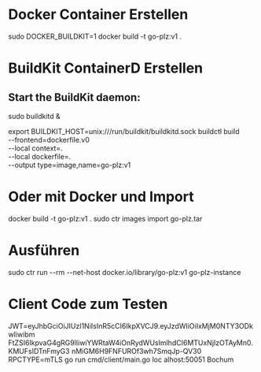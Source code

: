 # Docker Container Erstellen
sudo DOCKER_BUILDKIT=1 docker build -t go-plz:v1 .

# BuildKit ContainerD Erstellen
## Start the BuildKit daemon:
sudo buildkitd &


export BUILDKIT_HOST=unix:///run/buildkit/buildkitd.sock
buildctl build \
  --frontend=dockerfile.v0 \
  --local context=. \
  --local dockerfile=. \
  --output type=image,name=go-plz:v1

# Oder mit Docker und Import
docker build -t go-plz:v1 .
sudo ctr images import go-plz.tar

# Ausführen
sudo ctr run --rm --net-host docker.io/library/go-plz:v1 go-plz-instance

# Client Code zum Testen
JWT=eyJhbGciOiJIUzI1NiIsInR5cCI6IkpXVCJ9.eyJzdWIiOiIxMjM0NTY3ODkwIiwibm
FtZSI6IkpvaG4gRG9lIiwiYWRtaW4iOnRydWUsImlhdCI6MTUxNjIzOTAyMn0.KMUFsIDTnFmyG3
nMiGM6H9FNFUROf3wh7SmqJp-QV30    RPCTYPE=mTLS  go run cmd/client/main.go loc
alhost:50051 Bochum